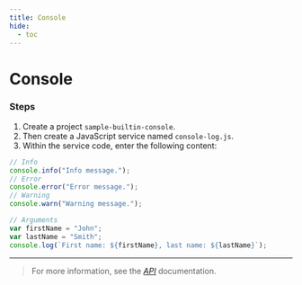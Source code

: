 ```yaml
---
title: Console
hide:
  - toc
---
```


# Console

### Steps

1. Create a project `sample-builtin-console`.
2. Then create a JavaScript service named `console-log.js`.
3. Within the service code, enter the following content:

```javascript
// Info
console.info("Info message.");
// Error
console.error("Error message.");
// Warning
console.warn("Warning message.");

// Arguments
var firstName = "John";
var lastName = "Smith";
console.log(`First name: ${firstName}, last name: ${lastName}`);
```

---

> For more information, see the _[API](https://www.dirigible.io/api/console/)_ documentation.
